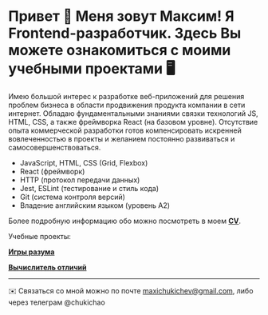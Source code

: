 Привет 👋 Меня зовут Максим! Я Frontend-разработчик. Здесь Вы можете ознакомиться с моими учебными проектами 🖥️
=============================================================================================================================

Имею большой интерес к разработке веб-приложений для решения проблем бизнеса в области продвижения продукта компании в сети интернет. Обладаю фундаментальными знаниями связки технологий JS, HTML, CSS, а также фреймворка React (на базовом уровне). Отсутствие опыта коммерческой разработки готов компенсировать искренней вовлеченностью в проекты и желанием постоянно развиваться и самосовершенствоваться.

- JavaScript, HTML, CSS (Grid, Flexbox)
- React (фреймворк)
- HTTP (протокол передачи данных)
- Jest, ESLint (тестирование и стиль кода)
- Git (система контроля версий)
- Владение английским языком (уровень A2)

Более подробную информацию обо можно посмотреть в моем **[CV](https://cv.hexlet.io/ru/resumes/12537)**.

Учебные проекты:

**[Игры разума](https://github.com/chukichao/brain-games)**

**[Вычислитель отличий](https://github.com/chukichao/gendiff)**

--------------------

✉️  Связаться со мной можно по почте [maxichukichev@gmail.com](mailto:maxichukichev@gmail.com), либо через телеграм @chukichao
